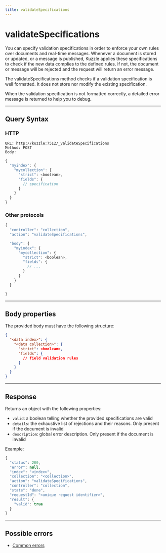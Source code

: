 ```yaml
---
title: validateSpecifications
---
```


# validateSpecifications

<SinceBadge version="1.0.0" />

You can specify validation specifications in order to enforce your own rules over documents and real-time messages.
Whenever a document is stored or updated, or a message is published, Kuzzle applies these specifications to check if the new data complies to the defined rules. If not, the document or message will be rejected and the request will return an error message.

The validateSpecifications method checks if a validation specification is well formatted. It does not store nor modify the existing specification.

When the validation specification is not formatted correctly, a detailed error message is returned to help you to debug.

---

## Query Syntax

### HTTP

```http
URL: http://kuzzle:7512/_validateSpecifications
Method: POST
Body:
```

```js
{
  "myindex": {
    "mycollection": {
      "strict": <boolean>,
      "fields": {
        // specification
      }
    }
  }
}
```

### Other protocols

```js
{
  "controller": "collection",
  "action": "validateSpecifications",

  "body": {
    "myindex": {
      "mycollection": {
        "strict": <boolean>,
        "fields": {
          // ...
        }
      }
    }
  }

}
```

---

## Body properties

The provided body must have the following structure:

```json
{
  "<data index>": {
    "<data collection>": {
      "strict": <boolean>,
      "fields": {
        // field validation rules
      }
    }
  }
}
```

---

## Response

Returns an object with the following properties:

- `valid`: a boolean telling whether the provided specifications are valid
- `details`: the exhaustive list of rejections and their reasons. Only present if the document is invalid
- `description`: global error description. Only present if the document is invalid

Example:

```javascript
{
  "status": 200,
  "error": null,
  "index": "<index>",
  "collection": "<collection>",
  "action": "validateSpecifications",
  "controller": "collection",
  "state": "done",
  "requestId": "<unique request identifier>",
  "result": {
    "valid": true
  }
}
```

---

## Possible errors

- [Common errors](/core/1/api/essentials/errors/#common-errors)
